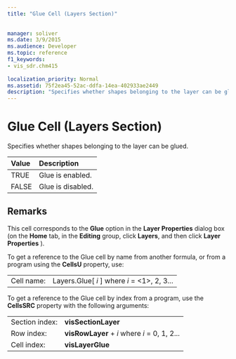 ```yaml
---
title: "Glue Cell (Layers Section)"
 
 
manager: soliver
ms.date: 3/9/2015
ms.audience: Developer
ms.topic: reference
f1_keywords:
- vis_sdr.chm415
 
localization_priority: Normal
ms.assetid: 75f2ea45-52ac-ddfa-14ea-402933ae2449
description: "Specifies whether shapes belonging to the layer can be glued."
---
```


# Glue Cell (Layers Section)

Specifies whether shapes belonging to the layer can be glued.
  
|**Value**|**Description**|
|:-----|:-----|
|TRUE  <br/> |Glue is enabled.  <br/> |
|FALSE  <br/> |Glue is disabled.  <br/> |
   
## Remarks

This cell corresponds to the **Glue** option in the **Layer Properties** dialog box (on the **Home** tab, in the **Editing** group, click **Layers**, and then click **Layer Properties** ). 
  
To get a reference to the Glue cell by name from another formula, or from a program using the **CellsU** property, use: 
  
|||
|:-----|:-----|
|Cell name:  <br/> |Layers.Glue[  *i*  ] where  *i*  = <1>, 2, 3...  <br/> |
   
To get a reference to the Glue cell by index from a program, use the **CellsSRC** property with the following arguments: 
  
|||
|:-----|:-----|
|Section index:  <br/> |**visSectionLayer** <br/> |
|Row index:  <br/> |**visRowLayer** +  *i*  where  *i*  = 0, 1, 2...  <br/> |
|Cell index:  <br/> |**visLayerGlue** <br/> |
   

